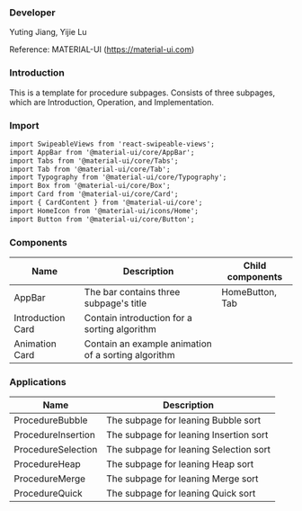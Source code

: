 
### **Developer**
Yuting Jiang, Yijie Lu

Reference: MATERIAL-UI (https://material-ui.com)


###  **Introduction**

This is a template for procedure subpages. Consists of three subpages, which are Introduction, Operation, and Implementation.

###  **Import**

```html
import SwipeableViews from 'react-swipeable-views';
import AppBar from '@material-ui/core/AppBar';
import Tabs from '@material-ui/core/Tabs';
import Tab from '@material-ui/core/Tab';
import Typography from '@material-ui/core/Typography';
import Box from '@material-ui/core/Box';
import Card from '@material-ui/core/Card';
import { CardContent } from '@material-ui/core';
import HomeIcon from '@material-ui/icons/Home';
import Button from '@material-ui/core/Button';
```

###  **Components**

| Name | Description | Child components |
| ---- | ----------- | ---------------- |
| AppBar | The bar contains three subpage's title      | HomeButton, Tab           | 
| Introduction Card | Contain introduction for a sorting algorithm        |                  | 
| Animation Card | Contain an example animation of a sorting algorithm        |                  | 

###  **Applications**

| Name | Description | 
| ---- | ----------- | 
| ProcedureBubble | The subpage for leaning Bubble sort
| ProcedureInsertion | The subpage for leaning Insertion sort
| ProcedureSelection | The subpage for leaning Selection sort
| ProcedureHeap | The subpage for leaning Heap sort
| ProcedureMerge | The subpage for leaning Merge sort
| ProcedureQuick | The subpage for leaning Quick sort | 


